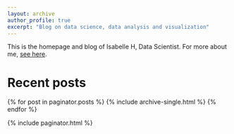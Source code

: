```yaml
---
layout: archive
author_profile: true
excerpt: "Blog on data science, data analysis and visualization"
---
```


This is the homepage and blog of Isabelle H, Data Scientist. 
For more about me, <a href="/about/" style="text-decoration: underline">see here</a>.

Recent posts
====================

{% for post in paginator.posts %}
  {% include archive-single.html %}
{% endfor %}

{% include paginator.html %}
